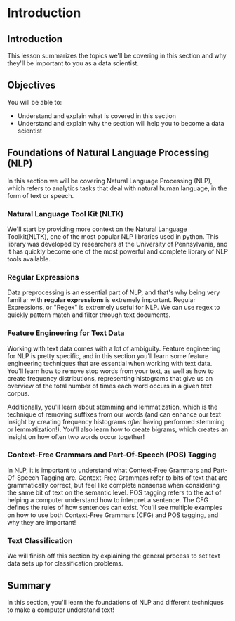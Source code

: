 
# Introduction

## Introduction
This lesson summarizes the topics we'll be covering in this section and why they'll be important to you as a data scientist.

## Objectives
You will be able to:
* Understand and explain what is covered in this section
* Understand and explain why the section will help you to become a data scientist

## Foundations of Natural Language Processing (NLP)

In this section we will be covering Natural Language Processing (NLP), which refers to analytics tasks that deal with natural human language, in the form of text or speech.


### Natural Language Tool Kit (NLTK)

We'll start by providing more context on the Natural Language Toolkit(NLTK), one of the most popular NLP libraries used in python.  This library was developed by researchers at the University of Pennsylvania, and it has quickly become one of the most powerful and complete library of NLP tools available. 

### Regular Expressions

Data preprocessing is an essential part of NLP, and that's why being very familiar with **regular expressions** is extremely important. Regular Expressions, or "Regex" is extremely useful for NLP. We can use regex to quickly pattern match and filter through text documents. 

### Feature Engineering for Text Data

Working with text data comes with a lot of ambiguity. Feature engineering for NLP is pretty specific, and in this section you'll learn some feature engineering techniques that are essential when working with text data. You'll learn how to remove stop words from your text, as well as how to create frequency distributions, representing histograms that give us an overview of the total number of times each word occurs in a given text corpus. 

Additionally, you'll learn about stemming and lemmatization, which is the technique of removing suffixes from our words (and can enhance our text insight by creating frequency histograms *after* having performed stemming or lemmatization!). You'll also learn how to create bigrams, which creates an insight on how often two words occur together!

### Context-Free Grammars and Part-Of-Speech (POS) Tagging
In NLP, it is important to understand what Context-Free Grammars and Part-Of-Speech Tagging are. 
Context-Free Grammars refer to bits of text that are grammatically correct, but feel like complete nonsense when considering the same bit of text on the semantic level. POS tagging refers to the act of helping a computer understand how to interpret a sentence. The CFG defines the rules of how sentences can exist. You'll see multiple examples on how to use both Context-Free Grammars (CFG) and POS tagging, and why they are important!


### Text Classification
We will finish off this section by explaining the general process to set text data sets up for classification problems.


## Summary

In this section, you'll learn the foundations of NLP and different techniques to make a computer understand text!
